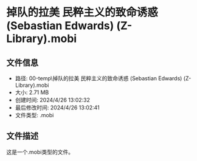 ﻿# 掉队的拉美 民粹主义的致命诱惑 (Sebastian Edwards) (Z-Library).mobi

## 文件信息
- 路径: 00-temp\掉队的拉美 民粹主义的致命诱惑 (Sebastian Edwards) (Z-Library).mobi
- 大小: 2.71 MB
- 创建时间: 2024/4/26 13:02:32
- 最后修改时间: 2024/4/26 13:02:41
- 文件类型: .mobi

## 文件描述
这是一个.mobi类型的文件。

